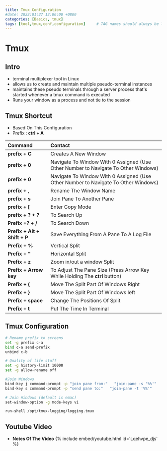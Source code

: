 ```yaml
---
title: Tmux Configuration   
#date: 2022:01:27 12:00:00 +0800
categories: [Basics, tmux]
tags: [tool,tmux,conf,configuration]     # TAG names should always be lowercase
---
```

# Tmux

## Intro
- terminal multiplexer tool in Linux
- allows us to create and maintain multiple pseudo-terminal instances
- maintains these pseudo terminals through a server process that's started whenever a tmux command is executed
- Runs your window as a process and not tie to the session
  
## Tmux Shortcut
- Based On This Configuration
- Prefix : **ctrl + A**

| Command                      | Contact          |
|:-----------------------------|:-----------------|
|**prefix + C**           | Creates A New Window     |
|**prefix + 0** |Navigate To Window With 0 Assigned (Use Other Number to Navigate To Other Windows)|
|**prefix + 0** | Navigate To Window With 0 Assigned (Use Other Number to Navigate To Other Windows)|
|**prefix + ,** | Rename The Window Name|
|**prefix + s** | Join Pane To Another Pane|
|**prefix + [** | Enter Copy Mode|
|**prefix + ? + ?** | To Search Up|
|**Prefix +? + /** | To Search Down|
|**Prefix + Alt + Shift + P** | Save Everything From A Pane To A Log File|
|**Prefix + %** | Vertical Split|
|**Prefix + "** | Horizontal Split|
|**Prefix + z** | Zoom in/out a window Split|
|**Prefix + Arrow key** | To Adjust The Pane Size (Press Arrow Key While Holding The **ctrl** button)|
|**Prefix + {** | Move The Split Part Of Windows Right|
|**Prefix + }** | Move The Split Part Of Windows left|
|**Prefix + space** | Change The Positions Of Split|
|**Prefix + t** | Put The Time In Terminal|

## Tmux Configuration

```bash
# Rename prefix to screens
set -g prefix c-a
bind c-a send-prefix
unbind c-b

# Quality of life stuff
set -g history-limit 10000
set -g allow-rename off

#Join Windows
bind-key j command-prompt -p "join pane from:"   "join-pane -s '%%'"
bind-key s command-prompt -p "send pane to:"   "join-pane -t '%%'"

# Join Windows (default is emac)
set-window-option -g mode-keys vi

run-shell /opt/tmux-logging/logging.tmux
```

## Youtube Video
+ **Notes Of The Video**
{% include embed/youtube.html id='Lqehvpe_djs' %}



